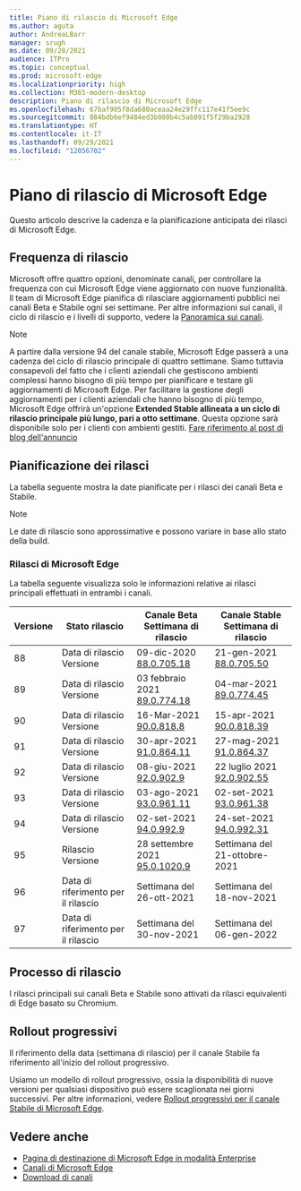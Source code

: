 ```yaml
---
title: Piano di rilascio di Microsoft Edge
ms.author: aguta
author: AndreaLBarr
manager: srugh
ms.date: 09/28/2021
audience: ITPro
ms.topic: conceptual
ms.prod: microsoft-edge
ms.localizationpriority: high
ms.collection: M365-modern-desktop
description: Piano di rilascio di Microsoft Edge
ms.openlocfilehash: 67baf905f8da680aceaa24e29ffc117e41f5ee9c
ms.sourcegitcommit: 884bdb6ef9484ed3b080b4c5ab091f5f29ba2928
ms.translationtype: HT
ms.contentlocale: it-IT
ms.lasthandoff: 09/29/2021
ms.locfileid: "12056702"
---
```

# <a name="microsoft-edge-release-schedule"></a>Piano di rilascio di Microsoft Edge

Questo articolo descrive la cadenza e la pianificazione anticipata dei rilasci di Microsoft Edge.

## <a name="release-cadence"></a>Frequenza di rilascio

Microsoft offre quattro opzioni, denominate canali, per controllare la frequenza con cui Microsoft Edge viene aggiornato con nuove funzionalità. Il team di Microsoft Edge pianifica di rilasciare aggiornamenti pubblici nei canali Beta e Stabile ogni sei settimane. Per altre informazioni sui canali, il ciclo di rilascio e i livelli di supporto, vedere la [Panoramica sui canali](./microsoft-edge-channels.md#channel-overview).

> [!NOTE]
> A partire dalla versione 94 del canale stabile, Microsoft Edge passerà a una cadenza del ciclo di rilascio principale di quattro settimane. Siamo tuttavia consapevoli del fatto che i clienti aziendali che gestiscono ambienti complessi hanno bisogno di più tempo per pianificare e testare gli aggiornamenti di Microsoft Edge. Per facilitare la gestione degli aggiornamenti per i clienti aziendali che hanno bisogno di più tempo, Microsoft Edge offrirà un'opzione **Extended Stable allineata a un ciclo di rilascio principale più lungo, pari a otto settimane**. Questa opzione sarà disponibile solo per i clienti con ambienti gestiti. [Fare riferimento al post di blog dell'annuncio](https://blogs.windows.com/msedgedev/2021/07/15/opt-in-extended-stable-release-cycle/)

## <a name="release-schedule"></a>Pianificazione dei rilasci

La tabella seguente mostra la date pianificate per i rilasci dei canali Beta e Stabile.

> [!NOTE]
> Le date di rilascio sono approssimative e possono variare in base allo stato della build.

### <a name="microsoft-edge-releases"></a>Rilasci di Microsoft Edge

La tabella seguente visualizza solo le informazioni relative ai rilasci principali effettuati in entrambi i canali.

| Versione | Stato rilascio | Canale Beta<br>Settimana di rilascio | Canale Stable<br>Settimana di rilascio |
|---------|-----|------|--------|
| 88 | Data di rilascio<br>Versione | 09-dic-2020<br>[88.0.705.18](/deployedge/microsoft-edge-relnote-archive-beta-channel#version-88070518-december-9) | 21-gen-2021<br>[88.0.705.50](/deployedge/microsoft-edge-relnote-archive-stable-channel#version-88070550-january-21)|
| 89 | Data di rilascio<br>Versione | 03 febbraio 2021<br>[89.0.774.18](/deployedge/microsoft-edge-relnote-beta-channel#version-89077423-february-8) | 04-mar-2021<br>[89.0.774.45](/deployedge/microsoft-edge-relnote-stable-channel#version-89077445-march-4) |
| 90 | Data di rilascio<br>Versione | 16-Mar-2021<br>[90.0.818.8](/deployedge/microsoft-edge-relnote-beta-channel#version-9008188-march-16) | 15-apr-2021<BR>[90.0.818.39](/deployedge/microsoft-edge-relnote-stable-channel#version-90081839-april-15) |
| 91 | Data di rilascio<br>Versione | 30-apr-2021<br>[91.0.864.11](/deployedge/microsoft-edge-relnote-beta-channel#version-91086411-april-30) | 27-mag-2021<BR>[91.0.864.37](/deployedge/microsoft-edge-relnote-stable-channel#version-91086437-may-27) |
| 92 | Data di rilascio<br>Versione | 08-giu-2021<br>[92.0.902.9](/deployedge/microsoft-edge-relnote-beta-channel#version-9209029-june-08) | 22 luglio 2021<BR>[92.0.902.55](/deployedge/microsoft-edge-relnote-stable-channel#version-92090255-july-22) |
| 93 | Data di rilascio<br>Versione | 03-ago-2021<br>[93.0.961.11](/deployedge/microsoft-edge-relnote-beta-channel#version-93096111-August-03) | 02-set-2021<BR>[93.0.961.38](/deployedge/microsoft-edge-relnote-stable-channel#version-93096138-September-02) |
| 94 | Data di rilascio<br>Versione | 02-set-2021<br>[94.0.992.9](/deployedge/microsoft-edge-relnote-beta-channel#version-9409929-September-02) | 24-set-2021<BR>[94.0.992.31](/deployedge/microsoft-edge-relnote-stable-channel#version-94099231-September-24) |
| 95 | Rilascio<br>Versione | 28 settembre 2021<br>[95.0.1020.9](/deployedge/microsoft-edge-relnote-beta-channel#version-95010209-September-28) | Settimana del 21-ottobre-2021 |
| 96 | Data di riferimento per il rilascio | Settimana del 26-ott-2021 | Settimana del 18-nov-2021 |
| 97 | Data di riferimento per il rilascio | Settimana del 30-nov-2021 | Settimana del 06-gen-2022 |

## <a name="release-process"></a>Processo di rilascio

I rilasci principali sui canali Beta e Stabile sono attivati da rilasci equivalenti di Edge basato su Chromium.

## <a name="progressive-rollouts"></a>Rollout progressivi

Il riferimento della data (settimana di rilascio) per il canale Stabile fa riferimento all'inizio del rollout progressivo.

Usiamo un modello di rollout progressivo, ossia la disponibilità di nuove versioni per qualsiasi dispositivo può essere scaglionata nei giorni successivi. Per altre informazioni, vedere [Rollout progressivi per il canale Stabile di Microsoft Edge](/deployedge/microsoft-edge-update-progressive-rollout).

## <a name="see-also"></a>Vedere anche

- [Pagina di destinazione di Microsoft Edge in modalità Enterprise](https://aka.ms/EdgeEnterprise)
- [Canali di Microsoft Edge](/deployedge/microsoft-edge-channels)
- [Download di canali](https://www.microsoft.com/edge/business/download)
